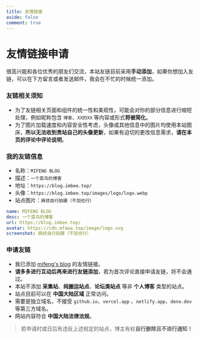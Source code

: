 ```yaml
---
title: 友情链接
aside: false
comment: true
---
```


<script setup>
import Link from "@/views/Link.vue";
</script>

<Link />

# 友情链接申请

很高兴能和各位优秀的朋友们交流，本站友链目前采用**手动添加**，如果你想加入友链，可以在下方留言或者发送邮件，我会在不忙的时候统一添加。

### 友链相关须知

- 为了友链相关页面和组件的统一性和美观性，可能会对你的部分信息进行缩短处理，例如昵称包含 `博客`、`XX的XX` 等内容或形式**将被简化**。
- 为了图片加载速度和内容安全性考虑，头像或其他信息中的图片均使用本站图床，**所以无法收到贵站自己的头像更新**，如果有迫切的更改信息需求，**请在本页的评论中评论说明**。

### 我的友链信息

- 名称：`MIFENG BLOG`
- 描述：`一个菜鸟的博客`
- 地址：`https://blog.imbee.top/`
- 头像：`https://blog.imbee.top/images/logo/logo.webp`
- 站点图片：`麻烦自行拍摄（不加也行）`

```yml
name: MIFENG BLOG
desc: 一个菜鸟的博客
url: https://blog.imbee.top/
avatar: https://cdn.mfawa.top/image/logo.svg
screenshot: 麻烦自行拍摄（不加也行）
```

### 申请友链

- 我已添加 [mifeng's blog](https://blog.imbee.top/) 的友情链接。
- **请多多进行互动后再来进行友链添加**，若为首次评论直接申请友链，将不会通过。
- 本站不添加 **采集站**、**纯搬运站点**、**论坛类站点** 等非 **个人博客** 类型的站点。
- 站点目前可以在 **中国大陆区域** 正常访问。
- 需要是独立域名，不接受 `github.io`、`vercel.app` 、`netlify.app`、`deno.dev`等第三方域名。
- 网站内容符合 **中国大陆法律法规**。

> 若申请时或日后有违反上述规定的站点，博主有权**自行删除且不进行通知！**